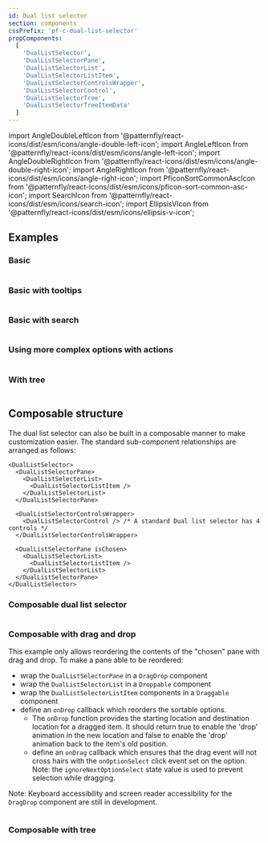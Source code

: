 ```yaml
---
id: Dual list selector
section: components
cssPrefix: 'pf-c-dual-list-selector'
propComponents:
  [
    'DualListSelector',
    'DualListSelectorPane',
    'DualListSelectorList',
    'DualListSelectorListItem',
    'DualListSelectorControlsWrapper',
    'DualListSelectorControl',
    'DualListSelectorTree',
    'DualListSelectorTreeItemData'
  ]
---
```


import AngleDoubleLeftIcon from '@patternfly/react-icons/dist/esm/icons/angle-double-left-icon';
import AngleLeftIcon from '@patternfly/react-icons/dist/esm/icons/angle-left-icon';
import AngleDoubleRightIcon from '@patternfly/react-icons/dist/esm/icons/angle-double-right-icon';
import AngleRightIcon from '@patternfly/react-icons/dist/esm/icons/angle-right-icon';
import PficonSortCommonAscIcon from '@patternfly/react-icons/dist/esm/icons/pficon-sort-common-asc-icon';
import SearchIcon from '@patternfly/react-icons/dist/esm/icons/search-icon';
import EllipsisVIcon from '@patternfly/react-icons/dist/esm/icons/ellipsis-v-icon';

## Examples

### Basic

```ts file="./DualListSelectorBasic.tsx"

```

### Basic with tooltips

```ts file="./DualListSelectorBasicTooltips.tsx"

```

### Basic with search

```ts file="./DualListSelectorBasicSearch.tsx"

```

### Using more complex options with actions

```ts file="./DualListSelectorComplexOptionsActions.tsx"

```

### With tree

```ts file="./DualListSelectorTreeExample.tsx"

```

## Composable structure

The dual list selector can also be built in a composable manner to make customization easier. The standard sub-component relationships are arranged as follows:

```noLive
<DualListSelector>
  <DualListSelectorPane>
    <DualListSelectorList>
      <DualListSelectorListItem />
    </DualListSelectorList>
  </DualListSelectorPane>

  <DualListSelectorControlsWrapper>
    <DualListSelectorControl /> /* A standard Dual list selector has 4 controls */
  </DualListSelectorControlsWrapper>

  <DualListSelectorPane isChosen>
    <DualListSelectorList>
      <DualListSelectorListItem />
    </DualListSelectorList>
  </DualListSelectorPane>
</DualListSelector>
```

### Composable dual list selector

```ts file="./DualListSelectorComposable.tsx"

```

### Composable with drag and drop

This example only allows reordering the contents of the "chosen" pane with drag and drop. To make a pane able to be reordered:

- wrap the `DualListSelectorPane` in a `DragDrop` component
- wrap the `DualListSelectorList` in a `Droppable` component
- wrap the `DualListSelectorListItem` components in a `Draggable` component
- define an `onDrop` callback which reorders the sortable options.
  - The `onDrop` function provides the starting location and destination location for a dragged item. It should return
    true to enable the 'drop' animation in the new location and false to enable the 'drop' animation back to the item's
    old position.
  - define an `onDrag` callback which ensures that the drag event will not cross hairs with the `onOptionSelect` click
    event set on the option. Note: the `ignoreNextOptionSelect` state value is used to prevent selection while dragging.

Note: Keyboard accessibility and screen reader accessibility for the `DragDrop` component are still in development.

```ts file="DualListSelectorComposableDragDrop.tsx"

```

### Composable with tree

```ts file="DualListSelectorComposableTree.tsx"

```
